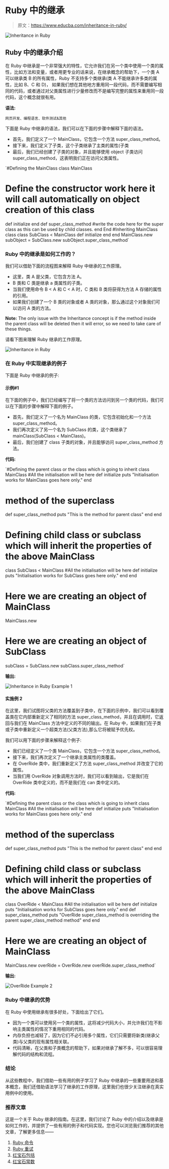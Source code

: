 # Ruby 中的继承

> 原文：<https://www.educba.com/inheritance-in-ruby/>

![Inheritance in Ruby](img/3bdfaba65b3d102a620ff7419e31f12d.png "Inheritance in Ruby")



## Ruby 中的继承介绍

在 Ruby 中继承是一个非常强大的特性，它允许我们在另一个类中使用一个类的属性，比如方法和变量，或者用更专业的话来说，在继承概念的帮助下，一个类 A 可以继承类 B 的所有属性，Ruby 不支持多个类继承(类 A 不能继承许多类的属性，比如 B、C 和 D)， 如果我们想在其他地方重用同一段代码，而不需要编写相同的代码，或者通过对父类属性进行少量修改而不是编写完整的属性来重用同一段代码，这个概念就很有用。

**语法:**

<small>网页开发、编程语言、软件测试&其他</small>

下面是 Ruby 中继承的语法，我们可以在下面的步骤中解释下面的语法。

*   首先，我们定义了一个 MainClass，它包含一个方法 super_class_method。
*   接下来，我们定义了子类，这个子类继承了主类的属性(子类
*   最后，我们已经创建了子类的对象，并且能够使用 object 子类访问 super_class_method，这表明我们正在访问父类属性。

`#Defining the MainClass
class MainClass
# Define the constructor work here it will call automatically on object creation of this class
def initialize
end
def super_class_method
#write the code here for the super class as this can be used by child classes.
end
End
#Inheriting MainClass class
class SubClass < MainClass
def initialize
end
end
MainClass.new
subObject = SubClass.new
subObject.super_class_method`

### Ruby 中的继承是如何工作的？

我们可以借助下面的流程图来解释 Ruby 中继承的工作原理。

*   这里，类 A 是父类，它包含方法 A。
*   B 类和 C 类是继承 a 类属性的子类。
*   当我们使用命令 B < A 和 C < A 时，C 类和 B 类将获得为方法 A 存储的属性的引用。
*   如果我们创建了一个 B 类的对象或者 A 类的对象，那么通过这个对象我们可以访问 A 类的方法。

**Note:** The only issue with the Inheritance concept is if the method inside the parent class will be deleted then it will error, so we need to take care of these things.

请看下图来理解 Ruby 继承的工作原理。

![Inheritance in Ruby](img/7d59aba8b85fa5406d03f67f5227231b.png)



### 在 Ruby 中实现继承的例子

下面是 Ruby 中继承的例子:

#### 示例#1

在下面的例子中，我们已经编写了将一个类的方法访问到另一个类的代码，我们可以在下面的步骤中解释下面的例子。

*   首先，我们定义了一个名为 MainClass 的类，它包含初始化和一个方法 super_class_method。
*   我们再次定义了另一个名为 SubClass 的类，这个类继承了 mainClass(SubClass < MainClass)。
*   最后，我们创建了 class 子类的对象，并且能够访问 super_class_method 方法。

**代码:**

`#Defining the parent class or the class which is going to inherit
class MainClass
#All the initialisation will be here
def initialize
puts "Initialisation works for MainClass goes here only."
end
# method of the superclass
def super_class_method
puts "This is the method for parent class"
end
end
# Defining child class or subclass which will inherit the properties of the above MainClass
class SubClass < MainClass
#All the initialisation will be here
def initialize
puts "Initialisation works for SubClass goes here only."
end
end
# Here we are creating an object of MainClass
MainClass.new
# Here we are creating an object of SubClass
subClass = SubClass.new
subClass.super_class_method`

**输出:**

![Inheritance in Ruby Example 1](img/9e426b890b98869a2c9768a0e7e39a20.png)



#### 实施例 2

在这里，我们试图将父类的方法覆盖到子类中，在下面的示例中，我们可以看到覆盖类在它内部重新定义了相同的方法 super_class_method，并且在调用时，它返回与我们在 MainClass 方法中定义的不同的输出。在 Ruby 中，如果我们在子类或子类中重新定义一个超类方法(父类方法),那么它将被赋予优先权。

我们可以用下面的步骤来解释这个例子:

*   我们已经定义了一个类 MainClass，它包含一个方法 super_class_method。
*   接下来，我们再次定义了一个继承主类属性的类覆盖。
*   在 OverRide 类中，我们重新定义了方法 super_class_method 并改变了它的属性。
*   当我们用 OverRide 对象调用方法时，我们可以看到输出，它是我们在 OverRide 类中定义的，而不是我们在 can 类中定义的。

**代码:**

`#Defining the parent class or the class which is going to inherit
class MainClass
#All the initialisation will be here
def initialize
puts "Initialisation works for MainClass goes here only."
end
# method of the superclass
def super_class_method
puts "This is the method for parent class"
end
end
# Defining child class or subclass which will inherit the properties of the above MainClass
class OverRide < MainClass
#All the initialisation will be here
def initialize
puts "Initialisation works for SubClass goes here only."
end
def super_class_method
puts "OverRide super_class_method is overriding the parent super_class_method method"
end
end
# Here we are creating an object of MainClass
MainClass.new
overRide = OverRide.new
overRide.super_class_method`

**输出:**

![OverRide Example 2](img/68a43d852a42dbd08035d1b41a839f08.png)



### Ruby 中继承的优势

在 Ruby 中使用继承有很多好处，下面给出了它们。

*   因为一个类可以使用另一个类的属性，这将减少代码大小，并允许我们在不影响主类属性的情况下重用相同的代码。
*   内存负担也减轻了，因为它们不必引用多个属性，它们只需要将新类(继承父类)与父类的现有属性相关联。
*   代码清晰，在父类和子类概念的帮助下，如果对继承了解不多，可以很容易理解代码的结构和流程。

### 结论

从这些教程中，我们借助一些有用的例子学习了 Ruby 中继承的一些重要用途和基本概念，我们还借助语法学习了继承的工作原理，这里我们也很少关注继承在真实用例中的使用。

### 推荐文章

这是一个关于 Ruby 继承的指南。在这里，我们讨论了 Ruby 中的介绍以及继承是如何工作的，并提供了一些有用的例子和代码实现。您也可以浏览我们推荐的其他文章，了解更多信息——

1.  [Ruby 命令](https://www.educba.com/ruby-commands/)
2.  [Ruby 重试](https://www.educba.com/ruby-retry/)
3.  [红宝石包括](https://www.educba.com/ruby-include/)
4.  [红宝石常数](https://www.educba.com/ruby-constants/)






